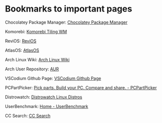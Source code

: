 # Bookmarks to important pages

Chocolatey Package Manager:
[Chocolatey Package Manager](https://chocolatey.org/)

Komorebi:
[Komorebi Tiling WM](https://lgug2z.github.io/komorebi/index.html)

ReviOS:
[ReviOS](https://revi.cc/)

AtlasOS:
[AtlasOS](https://atlasos.net/)

Arch Linux Wiki:
[Arch Linux Wiki](https://wiki.archlinux.org/)

Arch User Repository:
[AUR](https://aur.archlinux.org/)

VSCodium Github Page:
[VSCodium Github Page](https://github.com/VSCodium/vscodium)

PCPartPicker:
[Pick parts. Build your PC. Compare and share. - PCPartPicker](https://pcpartpicker.com)

Distrowatch:
[Distrowatch Linux Distros](https://distrowatch.com/)

UserBenchmark:
[Home - UserBenchmark](https://www.userbenchmark.com/)

CC Search:
[CC Search](https://search.creativecommons.org/)